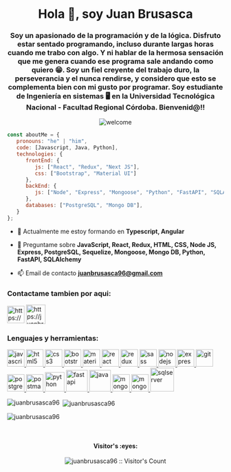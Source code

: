 <h1 align="center">Hola 👋, soy Juan Brusasca</h1>

<h3 align="center">Soy un apasionado de la programación y de la lógica. Disfruto estar sentado programando, incluso durante largas horas cuando me trabo con algo. Y ni hablar de la hermosa sensación que me genera cuando ese programa sale andando como quiero 😁. Soy un fiel creyente del trabajo duro, la perseverancia y el nunca rendirse, y considero que esto se complementa bien con mi gusto por programar. Soy estudiante de Ingeniería en sistemas 🖥️ en la Universidad Tecnológica Nacional - Facultad Regional Córdoba. Bienvenid@!!</h3>

<p align="center"><img src="https://media3.giphy.com/media/USV0ym3bVWQJJmNu3N/giphy.gif?cid=ecf05e47vz6vwmys3kolsom9so6tol3abect8tqs23g2mx1y&rid=giphy.gif&ct=g" alt="welcome"/></p>

```javascript
const aboutMe = {
   pronouns: "he" | "him",
   code: [Javascript, Java, Python],
   technologies: {
      frontEnd: {
         js: ["React", "Redux", "Next JS"],
         css: ["Bootstrap", "Material UI"]
      },
      backEnd: {
         js: ["Node", "Express", "Mongoose", "Python", "FastAPI", "SQLAlchemy"]
      },
      databases: ["PostgreSQL", "Mongo DB"],
   }
};
```
- 🌱 Actualmente me estoy formando en **Typescript, Angular**

- 💬 Preguntame sobre **JavaScript, React, Redux, HTML, CSS, Node JS, Express, PostgreSQL, Sequelize, Mongoose, Mongo DB, Python, FastAPI, SQLAlchemy**

- 📫 Email de contacto **juanbrusasca96@gmail.com**

<h3 align="left">Contactame tambien por aqui:</h3>
<p align="left">
<a href="https://www.linkedin.com/in/juanbrusasca/" target="_blank"><img align="center" src="https://cdn.jsdelivr.net/npm/simple-icons@3.0.1/icons/linkedin.svg" alt="https://www.linkedin.com/in/juanbrusasca/" height="40" /></a>
<a href="https://juanbrusasca.netlify.app/" target="_blank"><img align="center" src="https://i.imgur.com/WuWE7ld.png" alt="https://juanbrusasca.netlify.app/" height="45" /></a>
</p>

<h3 align="left">Lenguajes y herramientas:</h3>
<p align="left">  <a href="https://developer.mozilla.org/en-US/docs/Web/JavaScript" target="_blank"> <img src="https://upload.wikimedia.org/wikipedia/commons/thumb/9/99/Unofficial_JavaScript_logo_2.svg/1024px-Unofficial_JavaScript_logo_2.svg.png" alt="javascript" width="40" height="40"/> </a> 
<a href="https://www.w3.org/html/" target="_blank"> <img src="https://upload.wikimedia.org/wikipedia/commons/thumb/3/38/HTML5_Badge.svg/600px-HTML5_Badge.svg.png" alt="html5" width="40" height="40"/> </a>
<a href="https://www.w3schools.com/css/" target="_blank"> <img src="https://cdn4.iconfinder.com/data/icons/social-media-logos-6/512/121-css3-512.png" alt="css3" width="40" height="40"/> </a> 
<a href="https://getbootstrap.com" target="_blank"> <img src="https://upload.wikimedia.org/wikipedia/commons/thumb/b/b2/Bootstrap_logo.svg/1024px-Bootstrap_logo.svg.png" alt="bootstrap" width="40" height="40"/> </a> 
<a href="https://mui.com" target="_blank"> <img src="https://cdn.worldvectorlogo.com/logos/material-ui-1.svg" alt="materialui" width="40" height="40"/> </a> 
<a href="https://reactjs.org/" target="_blank"> <img src="https://seeklogo.com/images/R/react-logo-7B3CE81517-seeklogo.com.png" alt="react" width="40" height="40"/> </a> 
<a href="https://redux.js.org" target="_blank"> <img src="https://seeklogo.com/images/R/redux-logo-9CA6836C12-seeklogo.com.png" alt="redux" width="40" height="40"/> </a> <a href="https://sass-lang.com" target="_blank"> <img src="https://upload.wikimedia.org/wikipedia/commons/thumb/9/96/Sass_Logo_Color.svg/1280px-Sass_Logo_Color.svg.png" alt="sass" width="40" height="40"/> </a>
<a href="https://nodejs.org" target="_blank"> <img src="https://cdn.pixabay.com/photo/2015/04/23/17/41/node-js-736399_960_720.png" alt="nodejs" height="40"/> </a>
<a href="https://expressjs.com" target="_blank"> <img src="https://i.cloudup.com/zfY6lL7eFa-3000x3000.png" alt="express" height="40"/> </a> 
<a href="https://git-scm.com/" target="_blank"> <img src="https://www.vectorlogo.zone/logos/git-scm/git-scm-icon.svg" alt="git" width="40" height="40"/> </a> 
<a href="https://www.postgresql.org" target="_blank"> <img src="https://upload.wikimedia.org/wikipedia/commons/thumb/2/29/Postgresql_elephant.svg/1200px-Postgresql_elephant.svg.png" alt="postgresql" width="40" height="40"/> </a> 
<a href="https://postman.com" target="_blank"> <img src="https://www.vectorlogo.zone/logos/getpostman/getpostman-icon.svg" alt="postman" width="40" height="40"/> </a>
<a href="https://www.python.org/" target="_blank"> <img src="https://upload.wikimedia.org/wikipedia/commons/thumb/c/c3/Python-logo-notext.svg/1869px-Python-logo-notext.svg.png" alt="python" height="45"/> </a>
<a href="https://fastapi.tiangolo.com/" target="_blank"> <img src="https://fastapi.tiangolo.com/img/logo-margin/logo-teal.png" alt="fastapi" height="50"/> </a> 
<a href="https://www.java.com/en/" target="_blank"> <img src="https://cdn.cdnlogo.com/logos/j/86/java.svg" alt="java" height="50"/> </a> 
<a href="https://www.mongodb.com/" target="_blank"> <img src="https://www.tutorialsteacher.com/Content/images/home/mongodb.svg" alt="mongodb" width="40" height="40"/> </a> 
<a href="https://mongoosejs.com/" target="_blank"> <img src="https://lh4.googleusercontent.com/g_LM2kHik0YOQuQHnJz0L640IhT_bP_YJeV7k0KHFhCNsLU9P9y7Bk6RUb2KDHpdo5WHlKE6irD0f2KcjeGZBOlWFf6G28kFYernrTnIsL45mr9DoEuPz7Niq8nAr2r_AC212YHq" alt="mongoose" height="40"/> </a> 
<a href="https://www.microsoft.com/en-us/sql-server/" target="_blank"> <img src="https://brandslogos.com/wp-content/uploads/thumbs/microsoft-sql-server-logo-vector.svg" alt="sqlserver" height="55"/> </a> 

<p><img align="left" src="https://github-readme-stats.vercel.app/api/top-langs?username=juanbrusasca96&show_icons=true&theme=dark&locale=en&layout=compact" alt="juanbrusasca96" /></p>
<p>&nbsp;<img align="center" src="https://github-readme-stats.vercel.app/api?username=juanbrusasca96&show_icons=true&theme=highcontrast&title_color=cfd147&locale=en" alt="juanbrusasca96" /></p>
<p><img align="center" src="https://github-readme-streak-stats.herokuapp.com/?user=juanbrusasca96&theme=dark" alt="juanbrusasca96" /></p>

</br>
<h4 align="center">Visitor's :eyes:</h4>

<p align="center"><img src="https://profile-counter.glitch.me/{juanbrusasca96}/count.svg" alt="juanbrusasca96 :: Visitor's Count" /></p>

